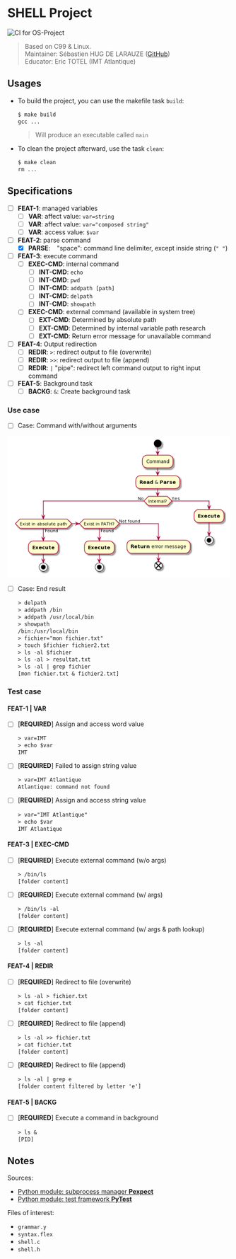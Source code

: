 # SHELL Project

![CI for OS-Project](https://github.com/SebastienHUGDELARAUZE/ue-os-project/workflows/CI%20for%20OS-Project/badge.svg?branch=master)

> Based on C99 & Linux.  
> Maintainer: Sébastien HUG DE LARAUZE ([GitHub](https://github.com/SebastienHUGDELARAUZE/ue-os-project))  
> Educator: Eric TOTEL (IMT Atlantique)

## Usages

- To build the project, you can use the makefile task `build`:

      $ make build
      gcc ...

  > Will produce an executable called `main`

- To clean the project afterward, use the task `clean`:

      $ make clean
      rm ...

## Specifications

- [ ] **FEAT-1**: managed variables
  - [ ] **VAR**: affect value: `var=string`
  - [ ] **VAR**: affect value: `var="composed string"`
  - [ ] **VAR**: access value: `$var`
- [ ] **FEAT-2**: parse command
  - [x] **PARSE**: ` ` "space": command line delimiter, except inside string (`" "`)
- [ ] **FEAT-3**: execute command
  - [ ] **EXEC-CMD**: internal command
    - [ ] **INT-CMD**: `echo`
    - [ ] **INT-CMD**: `pwd`
    - [ ] **INT-CMD**: `addpath [path]`
    - [ ] **INT-CMD**: `delpath`
    - [ ] **INT-CMD**: `showpath`
  - [ ] **EXEC-CMD**: external command (available in system tree)
    - [ ] **EXT-CMD**: Determined by absolute path
    - [ ] **EXT-CMD**: Determined by internal variable path research
    - [ ] **EXT-CMD**: Return error message for unavailable command
- [ ] **FEAT-4**: Output redirection
  - [ ] **REDIR**: `>`: redirect output to file (overwrite)
  - [ ] **REDIR**: `>>`: redirect output to file (append)
  - [ ] **REDIR**: `|` "pipe": redirect left command output to right input command
- [ ] **FEAT-5**: Background task
  - [ ] **BACKG**: `&`: Create background task

### Use case

- [ ] Case: Command with/without arguments

![usecase main](doc-files/usecase_main.png)

- [ ] Case: End result

      > delpath
      > addpath /bin
      > addpath /usr/local/bin
      > showpath
      /bin:/usr/local/bin
      > fichier="mon fichier.txt"
      > touch $fichier fichier2.txt
      > ls -al $fichier
      > ls -al > resultat.txt
      > ls -al | grep fichier
      [mon fichier.txt & fichier2.txt]

### Test case

#### FEAT-1 | VAR

- [ ] [**REQUIRED**] Assign and access word value

      > var=IMT  
      > echo $var  
      IMT

- [ ] [**REQUIRED**] Failed to assign string value

      > var=IMT Atlantique
      Atlantique: command not found

- [ ] [**REQUIRED**] Assign and access string value

      > var="IMT Atlantique"
      > echo $var
      IMT Atlantique

#### FEAT-3 | EXEC-CMD

- [ ] [**REQUIRED**] Execute external command (w/o args)

      > /bin/ls
      [folder content]

- [ ] [**REQUIRED**] Execute external command (w/ args)

      > /bin/ls -al
      [folder content]

- [ ] [**REQUIRED**] Execute external command (w/ args & path lookup)

      > ls -al
      [folder content]

#### FEAT-4 | REDIR

- [ ] [**REQUIRED**] Redirect to file (overwrite)

      > ls -al > fichier.txt
      > cat fichier.txt
      [folder content]

- [ ] [**REQUIRED**] Redirect to file (append)

      > ls -al >> fichier.txt
      > cat fichier.txt
      [folder content]

- [ ] [**REQUIRED**] Redirect to file (append)

      > ls -al | grep e
      [folder content filtered by letter 'e']

#### FEAT-5 | BACKG

- [ ] [**REQUIRED**] Execute a command in background

      > ls &
      [PID]

## Notes

Sources:

- [Python module: subprocess manager **Pexpect**](https://pexpect.readthedocs.io/en/stable/index.html)
- [Python module: test framework **PyTest**](https://docs.pytest.org/en/stable/contents.html)

Files of interest:

- `grammar.y`
- `syntax.flex`
- `shell.c`
- `shell.h`
